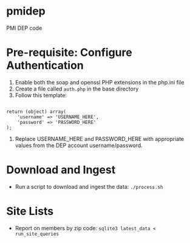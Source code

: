 # pmidep
PMI DEP code

# Pre-requisite: Configure Authentication

1. Enable both the soap and openssl PHP extensions in the php.ini file
1. Create a file called `auth.php` in the base directory
1. Follow this template:
```<?php

return (object) array(
    'username' => 'USERNAME_HERE',
    'password' => 'PASSWORD_HERE'
);
```
1. Replace USERNAME_HERE and PASSWORD_HERE with appropriate values from the DEP account username/password.

# Download and Ingest
- Run a script to download and ingest the data: `./process.sh`

# Site Lists
- Report on members by zip code: `sqlite3 latest_data < run_site_queries`
